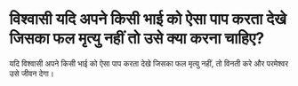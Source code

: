 # विश्वासी यदि अपने किसी भाई को ऐसा पाप करता देखे जिसका फल मृत्यु नहीं तो उसे क्या करना चाहिए?
यदि विश्वासी अपने किसी भाई को ऐसा पाप करता देखे जिसका फल मृत्यु नहीं, तो विनती करे और परमेश्वर उसे जीवन देगा।
